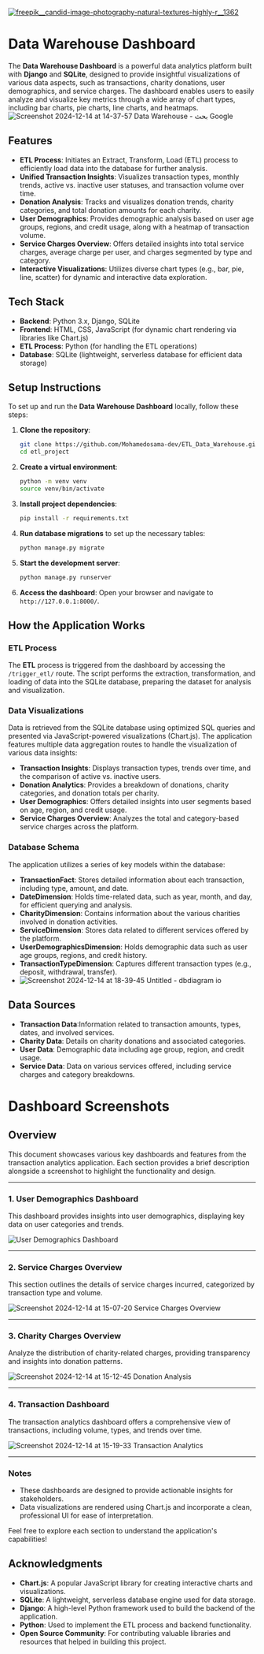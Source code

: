 [
![freepik__candid-image-photography-natural-textures-highly-r__1362](https://github.com/user-attachments/assets/4a638558-ce21-429b-b4db-a789c327d49d)
](url)
# Data Warehouse Dashboard

The **Data Warehouse Dashboard** is a powerful data analytics platform built with **Django** and **SQLite**, designed to provide insightful visualizations of various data aspects, such as transactions, charity donations, user demographics, and service charges. The dashboard enables users to easily analyze and visualize key metrics through a wide array of chart types, including bar charts, pie charts, line charts, and heatmaps.
![Screenshot 2024-12-14 at 14-37-57 Data Warehouse - بحث Google](https://github.com/user-attachments/assets/bcabfff4-435f-4d43-a38c-a892817ab940)

## Features

- **ETL Process**: Initiates an Extract, Transform, Load (ETL) process to efficiently load data into the database for further analysis.
- **Unified Transaction Insights**: Visualizes transaction types, monthly trends, active vs. inactive user statuses, and transaction volume over time.
- **Donation Analysis**: Tracks and visualizes donation trends, charity categories, and total donation amounts for each charity.
- **User Demographics**: Provides demographic analysis based on user age groups, regions, and credit usage, along with a heatmap of transaction volume.
- **Service Charges Overview**: Offers detailed insights into total service charges, average charge per user, and charges segmented by type and category.
- **Interactive Visualizations**: Utilizes diverse chart types (e.g., bar, pie, line, scatter) for dynamic and interactive data exploration.

## Tech Stack

- **Backend**: Python 3.x, Django, SQLite
- **Frontend**: HTML, CSS, JavaScript (for dynamic chart rendering via libraries like Chart.js)
- **ETL Process**: Python (for handling the ETL operations)
- **Database**: SQLite (lightweight, serverless database for efficient data storage)

## Setup Instructions

To set up and run the **Data Warehouse Dashboard** locally, follow these steps:

1. **Clone the repository**:

    ```bash
    git clone https://github.com/Mohamedosama-dev/ETL_Data_Warehouse.git
    cd etl_project
    ```

2. **Create a virtual environment**:

    ```bash
    python -m venv venv
    source venv/bin/activate  
    ```

3. **Install project dependencies**:

    ```bash
    pip install -r requirements.txt
    ```

4. **Run database migrations** to set up the necessary tables:

    ```bash
    python manage.py migrate
    ```

5. **Start the development server**:

    ```bash
    python manage.py runserver
    ```

6. **Access the dashboard**: Open your browser and navigate to `http://127.0.0.1:8000/`.

## How the Application Works

### ETL Process
The **ETL** process is triggered from the dashboard by accessing the `/trigger_etl/` route. The script performs the extraction, transformation, and loading of data into the SQLite database, preparing the dataset for analysis and visualization.

### Data Visualizations
Data is retrieved from the SQLite database using optimized SQL queries and presented via JavaScript-powered visualizations (Chart.js). The application features multiple data aggregation routes to handle the visualization of various data insights:

- **Transaction Insights**: Displays transaction types, trends over time, and the comparison of active vs. inactive users.
- **Donation Analytics**: Provides a breakdown of donations, charity categories, and donation totals per charity.
- **User Demographics**: Offers detailed insights into user segments based on age, region, and credit usage.
- **Service Charges Overview**: Analyzes the total and category-based service charges across the platform.

### Database Schema
The application utilizes a series of key models within the database:

- **TransactionFact**: Stores detailed information about each transaction, including type, amount, and date.
- **DateDimension**: Holds time-related data, such as year, month, and day, for efficient querying and analysis.
- **CharityDimension**: Contains information about the various charities involved in donation activities.
- **ServiceDimension**: Stores data related to different services offered by the platform.
- **UserDemographicsDimension**: Holds demographic data such as user age groups, regions, and credit history.
- **TransactionTypeDimension**: Captures different transaction types (e.g., deposit, withdrawal, transfer).
- ![Screenshot 2024-12-14 at 18-39-45 Untitled - dbdiagram io](https://github.com/user-attachments/assets/3ad33096-42b2-460a-9d8b-ac27cc224357)


## Data Sources

- **Transaction Data**:Information related to transaction amounts, types, dates, and involved services.
- **Charity Data**: Details on charity donations and associated categories.
- **User Data**: Demographic data including age group, region, and credit usage.
- **Service Data**: Data on various services offered, including service charges and category breakdowns.

# Dashboard Screenshots

## Overview
This document showcases various key dashboards and features from the transaction analytics application. Each section provides a brief description alongside a screenshot to highlight the functionality and design.

---

### 1. **User Demographics Dashboard**
This dashboard provides insights into user demographics, displaying key data on user categories and trends.

![User Demographics Dashboard](https://github.com/user-attachments/assets/2b73515e-b32b-44b7-aec9-ed10bf47ceb5)

---

### 2. **Service Charges Overview**
This section outlines the details of service charges incurred, categorized by transaction type and volume.

![Screenshot 2024-12-14 at 15-07-20 Service Charges Overview](https://github.com/user-attachments/assets/b1296f99-3e8d-4cfd-aba2-fdf717d1e9d9)

---

### 3. **Charity Charges Overview**
Analyze the distribution of charity-related charges, providing transparency and insights into donation patterns.

![Screenshot 2024-12-14 at 15-12-45 Donation Analysis](https://github.com/user-attachments/assets/62baa6a9-e289-4523-985a-abde182e7acc)

---

### 4. **Transaction Dashboard**
The transaction analytics dashboard offers a comprehensive view of transactions, including volume, types, and trends over time.

![Screenshot 2024-12-14 at 15-19-33 Transaction Analytics](https://github.com/user-attachments/assets/5ef06164-9694-49b9-97c0-7ba648bde327)

---

### Notes
- These dashboards are designed to provide actionable insights for stakeholders.
- Data visualizations are rendered using Chart.js and incorporate a clean, professional UI for ease of interpretation.

Feel free to explore each section to understand the application's capabilities!

## Acknowledgments

- **Chart.js**: A popular JavaScript library for creating interactive charts and visualizations.
- **SQLite**: A lightweight, serverless database engine used for data storage.
- **Django**: A high-level Python framework used to build the backend of the application.
- **Python**: Used to implement the ETL process and backend functionality.
- **Open Source Community**: For contributing valuable libraries and resources that helped in building this project.

